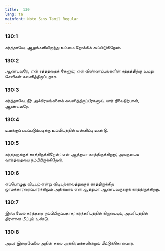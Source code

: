 ```yaml
---
title:  130
lang: ta
mainfont: Noto Sans Tamil Regular
---
```


###  130:1

கர்த்தாவே, ஆழங்களிலிருந்து உம்மை நோக்கிக் கூப்பிடுகிறேன்.

###  130:2

ஆண்டவரே, என் சத்தத்தைக் கேளும்; என் விண்ணப்பங்களின் சத்தத்திற்கு உமது செவிகள் கவனித்திருப்பதாக.

###  130:3

கர்த்தாவே, நீர் அக்கிரமங்களைக் கவனித்திருப்பீரானால், யார் நிலைநிற்பான், ஆண்டவரே.

###  130:4

உமக்குப் பயப்படும்படிக்கு உம்மிடத்தில் மன்னிப்பு உண்டு.

###  130:5

கர்த்தருக்குக் காத்திருக்கிறேன்; என் ஆத்துமா காத்திருக்கிறது; அவருடைய வார்த்தையை நம்பியிருக்கிறேன்.

###  130:6

எப்பொழுது விடியும் என்று விடியற்காலத்துக்குக் காத்திருக்கிற ஜாமக்காரரைப்பார்க்கிலும் அதிகமாய் என் ஆத்துமா ஆண்டவருக்குக் காத்திருக்கிறது.

###  130:7

இஸ்ரவேல் கர்த்தரை நம்பியிருப்பதாக; கர்த்தரிடத்தில் கிருபையும், அவரிடத்தில் திரளான மீட்பும் உண்டு.

###  130:8

அவர் இஸ்ரவேலை அதின் சகல அக்கிரமங்களின்றும் மீட்டுக்கொள்வார்.

